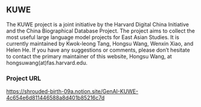 ## KUWE

The KUWE project is a joint initiative by the Harvard Digital China Initiative and the China Biographical Database Project. The project aims to collect the most useful large language model projects for East Asian Studies. It is currently maintained by Kwok-leong Tang, Hongsu Wang, Wenxin Xiao, and Helen He. If you have any suggestions or comments, please don’t hesitate to contact the primary maintainer of this website, Hongsu Wang, at hongsuwang(at)fas.harvard.edu.

### Project URL

https://shrouded-birth-09a.notion.site/GenAI-KUWE-4c654e6d811446588a8d401b85216c7d
